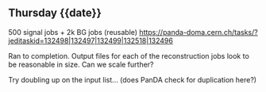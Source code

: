 ## Thursday {{date}}

500 signal jobs + 2k BG jobs (reusable) 
https://panda-doma.cern.ch/tasks/?jeditaskid=132498|132497|132499|132518|132496

Ran to completion.  Output files for each of the reconstruction jobs look to be reasonable in size.  Can we scale further?

Try doubling up on the input list... (does PanDA check for duplication here?)




